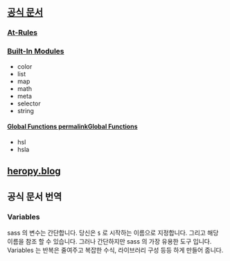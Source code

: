 ## [공식 문서](https://sass-lang.com/)

### [At-Rules](https://sass-lang.com/documentation/at-rules)

### [Built-In Modules](https://sass-lang.com/documentation/modules)

-   color
-   list
-   map
-   math
-   meta
-   selector
-   string

#### [Global Functions permalinkGlobal Functions](https://sass-lang.com/documentation/modules#global-functions)

-   hsl
-   hsla

## [heropy.blog](https://heropy.blog/2018/01/31/sass/)

## 공식 문서 번역

### Variables

sass 의 변수는 간단합니다. 당신은 `$` 로 시작하는 이름으로 지정합니다. 그리고 해당 이름을 참조 할 수 있습니다. 그러나 간단하지만 sass 의 가장 유용한 도구 입니다. Variables 는 반복은 줄여주고 복잡한 수식, 라이브러리 구성 등등 하게 만들어 줍니다.
